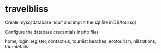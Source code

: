 # travelbliss

Create mysql database 'tour' and import the sql file in DB/tour.sql

Configure the database credentials in php files

home,
login,
register,
contact-us,
tour-list
beaches,
ecotourism,
hillstations,
tour-details